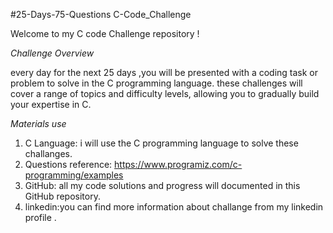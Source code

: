 
#25-Days-75-Questions C-Code_Challenge

Welcome to my C code Challenge repository !

*Challenge Overview*

every day for the next 25 days ,you will be presented with a coding task or problem to solve in the C programming language.
these challenges will cover a range of topics and difficulty levels, allowing you to gradually build your expertise in C.

*Materials use*

1) C Language: i will use the C programming language to solve these challanges.
2) Questions reference: https://www.programiz.com/c-programming/examples
3) GitHub: all my code solutions and progress will documented in this GitHub repository.
4) linkedin:you can find more information about challange from my linkedin profile .
